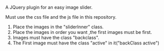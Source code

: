 
A JQuery plugin for an easy image slider.

Must use the css file and the js file in this repository.

1.  Place the images in the "sliderInner" class.
2.  Place the images in order you want ,the first images must be first.
3.  Images must have the class "backclass".
4.  The First image must have the class "active" in it("backClass active")








